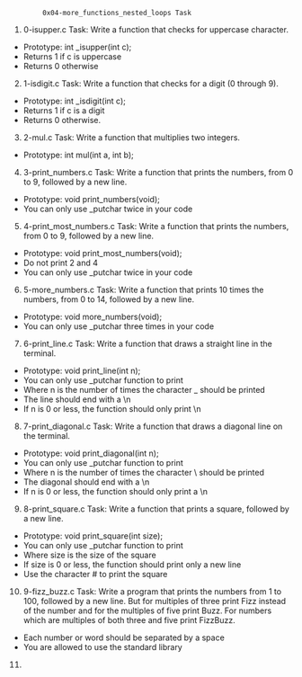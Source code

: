             0x04-more_functions_nested_loops Task

1. 0-isupper.c Task: Write a function that checks for uppercase character.

* Prototype: int _isupper(int c);
* Returns 1 if c is uppercase
* Returns 0 otherwise

2. 1-isdigit.c Task:  Write a function that checks for a digit (0 through 9).

* Prototype: int _isdigit(int c);
* Returns 1 if c is a digit
* Returns 0 otherwise.

3. 2-mul.c Task: Write a function that multiplies two integers.

* Prototype: int mul(int a, int b);

4. 3-print_numbers.c Task: Write a function that prints the numbers, from 0 to 9, followed by a new line.

* Prototype: void print_numbers(void);
* You can only use _putchar twice in your code

5. 4-print_most_numbers.c Task: Write a function that prints the numbers, from 0 to 9, followed by a new line.

* Prototype: void print_most_numbers(void);
* Do not print 2 and 4
* You can only use _putchar twice in your code

6. 5-more_numbers.c Task:  Write a function that prints 10 times the numbers, from 0 to 14, followed by a new line.

* Prototype: void more_numbers(void);
* You can only use _putchar three times in your code

7. 6-print_line.c Task: Write a function that draws a straight line in the terminal.

* Prototype: void print_line(int n);
* You can only use _putchar function to print
* Where n is the number of times the character _ should be printed
* The line should end with a \n
* If n is 0 or less, the function should only print \n

8. 7-print_diagonal.c Task:  Write a function that draws a diagonal line on the terminal.

* Prototype: void print_diagonal(int n);
* You can only use _putchar function to print
* Where n is the number of times the character \ should be printed
* The diagonal should end with a \n
* If n is 0 or less, the function should only print a \n

9. 8-print_square.c Task: Write a function that prints a square, followed by a new line.

* Prototype: void print_square(int size);
* You can only use _putchar function to print
* Where size is the size of the square
* If size is 0 or less, the function should print only a new line
* Use the character # to print the square

10. 9-fizz_buzz.c Task: Write a program that prints the numbers from 1 to 100, followed by a new line. But for multiples of three print Fizz instead of the number and for the multiples of five print Buzz. For numbers which are multiples of both three and five print FizzBuzz.

* Each number or word should be separated by a space
* You are allowed to use the standard library

11.                  
